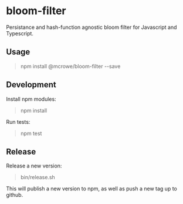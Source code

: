 # bloom-filter

Persistance and hash-function agnostic bloom filter for Javascript and Typescript.

## Usage

> npm install @mcrowe/bloom-filter --save

## Development

Install npm modules:

> npm install

Run tests:

> npm test

## Release

Release a new version:

> bin/release.sh

This will publish a new version to npm, as well as push a new tag up to github.
